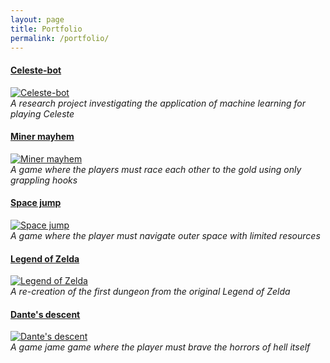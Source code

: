 ```yaml
---
layout: page
title: Portfolio
permalink: /portfolio/
---
```


#### [Celeste-bot](https://projectzoran.com/)
[![Celeste-bot](/assets/projectzoran.jpg)](https://projectzoran.com/)
<br>
*A research project investigating the application of machine learning for playing Celeste*

#### [Miner mayhem](https://www.indiedb.com/games/miner-mayhem)
[![Miner mayhem](/assets/miner-mayhem.jpg)](https://www.indiedb.com/games/miner-mayhem)
<br>
*A game where the players must race each other to the gold using only grappling hooks*

#### [Space jump](/games/space_jump)
[![Space jump](/assets/space-jump.jpg)](/games/space_jump)
<br>
*A game where the player must navigate outer space with limited resources*

#### [Legend of Zelda](/games/zelda)
[![Legend of Zelda](/assets/zelda.jpg)](/games/zelda)
<br>
*A re-creation of the first dungeon from the original Legend of Zelda*

#### [Dante's descent](/games/dantes_descent)
[![Dante's descent](/assets/dantes-descent.jpg)](/games/dantes_descent)
<br>
*A game jame game where the player must brave the horrors of hell itself*
